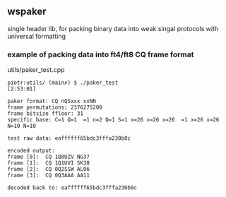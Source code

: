 ## wspaker
single header lib, for packing binary data into weak singal protocols with universal formatting

### example of packing data into ft4/ft8 CQ frame format
utils/paker_test.cpp

```
piotr:utils/ (main✗) $ ./paker_test                                                                                                           [2:53:01]

paker format: CQ nQSxxx xxNN
frame permutations: 2376275200
frame bitsize ffloor: 31
specific base: C=1 Q=1  =1 n=2 Q=1 S=1 x=26 x=26 x=26  =1 x=26 x=26 N=10 N=10 

test raw data: eaffffff65bdc3fffa230b0c

encoded output: 
frame [0]:  CQ 1Q0UZV NG37
frame [1]:  CQ 1Q1UVI SK38
frame [2]:  CQ 0Q2SSW AL06
frame [3]:  CQ 0Q3AAA AA11

decoded back to: eaffffff65bdc3fffa230b0c
```
